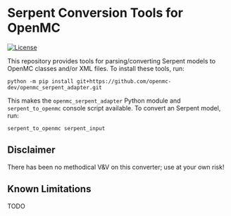 # Serpent Conversion Tools for OpenMC

[![License](https://img.shields.io/badge/license-MIT-green)](https://opensource.org/licenses/MIT)

This repository provides tools for parsing/converting Serpent models to OpenMC
classes and/or XML files. To install these tools, run:

    python -m pip install git+https://github.com/openmc-dev/openmc_serpent_adapter.git

This makes the `openmc_serpent_adapter` Python module and `serpent_to_openmc`
console script available. To convert an Serpent model, run:

    serpent_to_openmc serpent_input

## Disclaimer

There has been no methodical V&V on this converter; use at your own risk!

## Known Limitations

TODO
